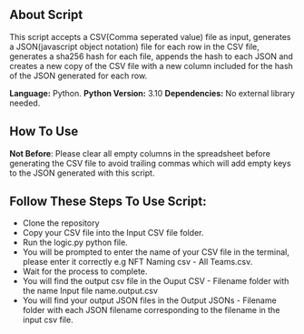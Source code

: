<h2> About Script </h2>
This script accepts a CSV(Comma seperated value) file as input, 
generates a JSON(javascript object notation) file for each row in the CSV file, generates a sha256 hash for each file, 
appends the hash to each JSON and creates a new copy of the CSV file with a new column included for the hash of the JSON generated for each row.

<b>Language:</b> Python.
<b>Python Version:</b> 3.10
<b>Dependencies:</b> No external library needed.

<h2>How To Use</h2>
<b>Not Before</b>: Please clear all empty columns in the spreadsheet before generating the CSV file to avoid trailing commas 
which will add empty keys to the JSON generated with this script.

<h2>Follow These Steps To Use Script:</h2>
<ul>
  <li>Clone the repository</li>
  <li>Copy your CSV file into the Input CSV file folder.</li>
  <li>Run the logic.py python file.</li>
  <li>You will be prompted to enter the name of your CSV file in the terminal, please enter it correctly e.g NFT Naming csv - All Teams.csv.</li>
  <li>Wait for the process to complete. </li>
  <li>You will find the output csv file in the Ouput CSV - Filename folder with the name Input file name.output.csv</li>
  <li>You will find your output JSON files in the Output JSONs - Filename folder with each JSON filename corresponding to the filename in the input csv file.</li>
 </ul>
